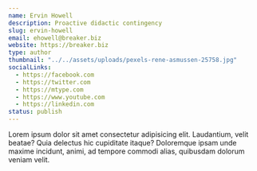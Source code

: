 ```yaml
---
name: Ervin Howell
description: Proactive didactic contingency
slug: ervin-howell
email: ehowell@breaker.biz
website: https://breaker.biz
type: author
thumbnail: "../../assets/uploads/pexels-rene-asmussen-25758.jpg"
socialLinks: 
  - https://facebook.com
  - https://twitter.com
  - https://mtype.com
  - https://www.youtube.com
  - https://linkedin.com
status: publish
---
```


Lorem ipsum dolor sit amet consectetur adipisicing elit. Laudantium, velit beatae? Quia delectus hic cupiditate itaque? Doloremque ipsam unde maxime incidunt, animi, ad tempore commodi alias, quibusdam dolorum veniam velit.